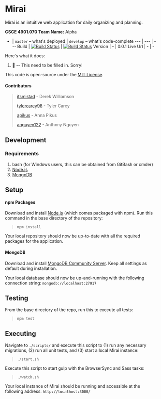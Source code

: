 Mirai
=====

Mirai is an intuitive web application for daily organizing and planning.

**CSCE 4901.070 Team Name:** Alpha

- | `master` – what's deployed | `develop` – what's code-complete
--- | --- | ---
Build | [![Build Status](https://travis-ci.com/itsmistad/Mirai.svg?branch=master)](https://travis-ci.com/itsmistad/Mirai) | [![Build Status](https://travis-ci.com/itsmistad/Mirai.svg?branch=develop)](https://travis-ci.com/itsmistad/Mirai)
Version | - | 0.0.1
Live Url | - | -

Here's what it does:

1. 🤯 -- This need to be filled in. Sorry!

This code is open-source under the [MIT License](https://opensource.org/licenses/MIT).

#### Contributors
> [itsmistad](https://github.com/itsmistad/) - Derek Williamson
> 
> [tylercarey98](https://github.com/TylerCarey98) - Tyler Carey
>
> [apikus](https://github.com/apikus) - Anna Pikus
>
> [anguyen122](https://github.com/anguyen122) - Anthony Nguyen

## Development
### Requirements

1. bash (for Windows users, this can be obtained from GitBash or cmder)
2. [Node.js](https://nodejs.org/en/download/)
3. [MongoDB](https://www.mongodb.com/download-center/community)

## Setup

#### npm Packages

Download and install [Node.js](https://nodejs.org/en/download/) (which comes packaged with npm).
Run this command in the base directory of the repository:
> `npm install`

Your local repository should now be up-to-date with all the required packages for the application.

#### MongoDB

Download and install [MongoDB Community Server](https://www.mongodb.com/download-center/community).
Keep all settings as default during installation.

Your local database should now be up-and-running with the following connection string:
`mongodb://localhost:27017`

## Testing

From the base directory of the repo, run this to execute all tests:
> `npm test`

## Executing

Navigate to `./scripts/` and execute this script to (1) run any necessary migrations, (2) run all unit tests, and (3) start a local Mirai instance:
> `./start.sh`

Execute this script to start gulp with the BrowserSync and Sass tasks:
> `./watch.sh`

Your local instance of Mirai should be running and accessible at the following address:
`http://localhost:3000/`